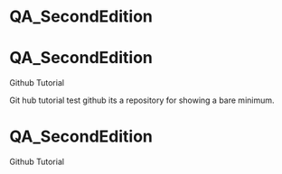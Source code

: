 # QA_SecondEdition
# QA_SecondEdition
Github Tutorial

Git hub tutorial
test github its a repository for showing a bare minimum.
# QA_SecondEdition
Github Tutorial
